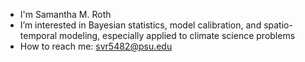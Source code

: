 - I'm Samantha M. Roth
- I’m interested in Bayesian statistics, model calibration, and spatio-temporal modeling, especially applied to climate science problems
- How to reach me: svr5482@psu.edu

